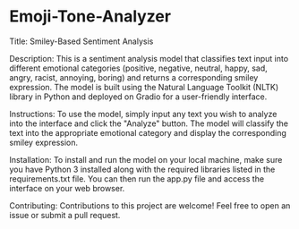 # Emoji-Tone-Analyzer


Title: Smiley-Based Sentiment Analysis

Description: This is a sentiment analysis model that classifies text input into different emotional categories (positive, negative, neutral, happy, sad, angry, racist, annoying, boring) and returns a corresponding smiley expression. The model is built using the Natural Language Toolkit (NLTK) library in Python and deployed on Gradio for a user-friendly interface.

Instructions: To use the model, simply input any text you wish to analyze into the interface and click the "Analyze" button. The model will classify the text into the appropriate emotional category and display the corresponding smiley expression.

Installation: To install and run the model on your local machine, make sure you have Python 3 installed along with the required libraries listed in the requirements.txt file. You can then run the app.py file and access the interface on your web browser.

Contributing: Contributions to this project are welcome! Feel free to open an issue or submit a pull request.


